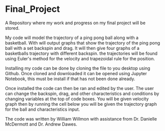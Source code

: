 # Final_Project
A Repository where my work and progress on my final project will be stored.

My code will model the trajectory of a ping pong ball along with a basketball. With will output graphs that show the trajectory of the ping pong ball with a set backspin and drag. It will then give four graphs of a basketballs trajectory with different backspin. the trajectories will be found using Euler's method for the velocity and trapezoidal rule for the position. 

Installing my code can be done by cloning the file to you desktop using Github. Once cloned and downloaded it can be opened using Jupyter Notebook, this must be install if that has not been done already.

Once installed the code can then be ran and edited by the user. The user can change the backspin, drag, and other characteristics and conditions by changing variables at the top of code boxes. You will be given velocity graph then by running the cell below you will be given the trajectory graph for the ball and characteristics input.

The code was written by William Willmon with assistance from Dr. Danielle McDermott and Dr. Andrew Dawes.
